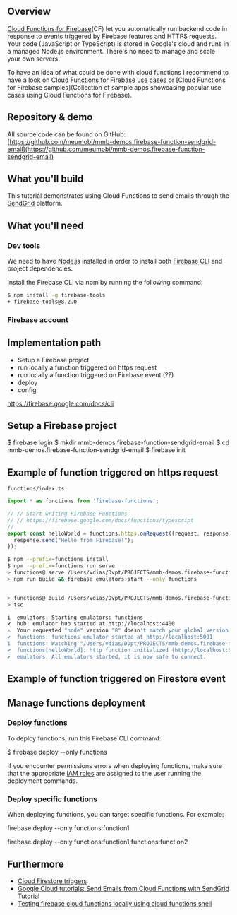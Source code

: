 ## Overview

[Cloud Functions for Firebase](https://firebase.google.com/docs/functions)(CF) let you automatically run backend code in response to events triggered by Firebase features and HTTPS requests. Your code (JavaScript or TypeScript) is stored in Google's cloud and runs in a managed Node.js environment. There's no need to manage and scale your own servers.

To have an idea of what could be done with cloud functions I recommend to have a look on [Cloud Functions for Firebase use cases](https://firebase.google.com/docs/functions/use-cases) or [Cloud Functions for Firebase samples](Collection of sample apps showcasing popular use cases using Cloud Functions for Firebase).



## Repository & demo

All source code can be found on GitHub: [https://github.com/meumobi/mmb-demos.firebase-function-sendgrid-email](https://github.com/meumobi/mmb-demos.firebase-function-sendgrid-email)

## What you'll build

This tutorial demonstrates using Cloud Functions to send emails through the [SendGrid] platform.

## What you'll need
### Dev tools
We need to have [Node.js] installed in order to install both [Firebase CLI] and project dependencies.

Install the Firebase CLI via npm by running the following command:

```bash
$ npm install -g firebase-tools
+ firebase-tools@8.2.0
```

### Firebase account

## Implementation path

- Setup a Firebase project
- run locally a function triggered on https request
- run locally a function triggered on Firebase event (??)
- deploy
- config

https://firebase.google.com/docs/cli

## Setup a Firebase project

$ firebase login
$ mkdir mmb-demos.firebase-function-sendgrid-email
$ cd mmb-demos.firebase-function-sendgrid-email
$ firebase init

## Example of function triggered on https request

`functions/index.ts`

```typescript
import * as functions from 'firebase-functions';

// // Start writing Firebase Functions
// // https://firebase.google.com/docs/functions/typescript
//
export const helloWorld = functions.https.onRequest((request, response) => {
  response.send("Hello from Firebase!");
});
```

```bash
$ npm --prefix=functions install
$ npm --prefix=functions run serve
> functions@ serve /Users/vdias/Dvpt/PROJECTS/mmb-demos.firebase-function-sendgrid-email/functions
> npm run build && firebase emulators:start --only functions


> functions@ build /Users/vdias/Dvpt/PROJECTS/mmb-demos.firebase-function-sendgrid-email/functions
> tsc

i  emulators: Starting emulators: functions
✔  hub: emulator hub started at http://localhost:4400
⚠  Your requested "node" version "8" doesn't match your global version "12"
✔  functions: functions emulator started at http://localhost:5001
i  functions: Watching "/Users/vdias/Dvpt/PROJECTS/mmb-demos.firebase-function-sendgrid-email/functions" for Cloud Functions...
✔  functions[helloWorld]: http function initialized (http://localhost:5001/meu-starter/us-central1/helloWorld).
✔  emulators: All emulators started, it is now safe to connect.
```

## Example of function triggered on Firestore event

## Manage functions deployment

### Deploy functions

To deploy functions, run this Firebase CLI command:

$ firebase deploy --only functions

If you encounter permissions errors when deploying functions, make sure that the appropriate [IAM roles](https://firebase.google.com/docs/projects/iam/permissions#functions) are assigned to the user running the deployment commands.

### Deploy specific functions
When deploying functions, you can target specific functions. For example:

firebase deploy --only functions:function1

firebase deploy --only functions:function1,functions:function2

## Furthermore

- [Cloud Firestore triggers](https://firebase.google.com/docs/functions/firestore-events)
- [Google Cloud tutorials: Send Emails from Cloud Functions with SendGrid Tutorial](https://cloud.google.com/functions/docs/tutorials/sendgrid)
- [Testing firebase cloud functions locally using cloud functions shell](https://medium.com/@moki298/test-your-firebase-cloud-functions-locally-using-cloud-functions-shell-32c821f8a5ce)

[SendGrid]: <https://sendgrid.com/>
[Node.js]: <https://nodejs.org/en/download/>
[Git]: <http://git-scm.com/download>
[Firebase]: <https://firebase.google.com/>
[Firebase CLI]: <https://firebase.google.com/docs/cli>
[Firestore]: <https://firebase.google.com/products/firestore/>
